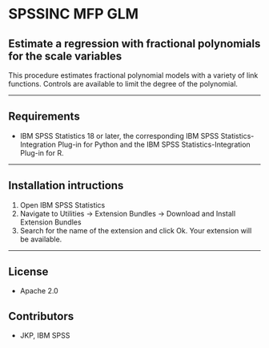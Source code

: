 # SPSSINC MFP GLM
## Estimate a regression with fractional polynomials for the scale variables
 This procedure estimates fractional polynomial models with a variety of link functions.  Controls are available to limit the degree of the polynomial.

---
Requirements
----
- IBM SPSS Statistics 18 or later, the corresponding IBM SPSS Statistics-Integration Plug-in for Python and the IBM SPSS Statistics-Integration Plug-in for R.

---
Installation intructions
----
1. Open IBM SPSS Statistics
2. Navigate to Utilities -> Extension Bundles -> Download and Install Extension Bundles
3. Search for the name of the extension and click Ok. Your extension will be available.

---
License
----

- Apache 2.0
                              
Contributors
----

  - JKP, IBM SPSS
